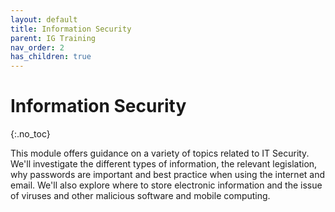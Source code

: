 ```yaml
---
layout: default
title: Information Security
parent: IG Training
nav_order: 2
has_children: true
---
```


# Information Security
{:.no_toc}

This module offers guidance on a variety of topics related to IT Security. We'll investigate the different types of information, the relevant legislation, why passwords are important and best practice when using the internet and email. We'll also explore where to store electronic information and the issue of viruses and other malicious software and mobile computing.


